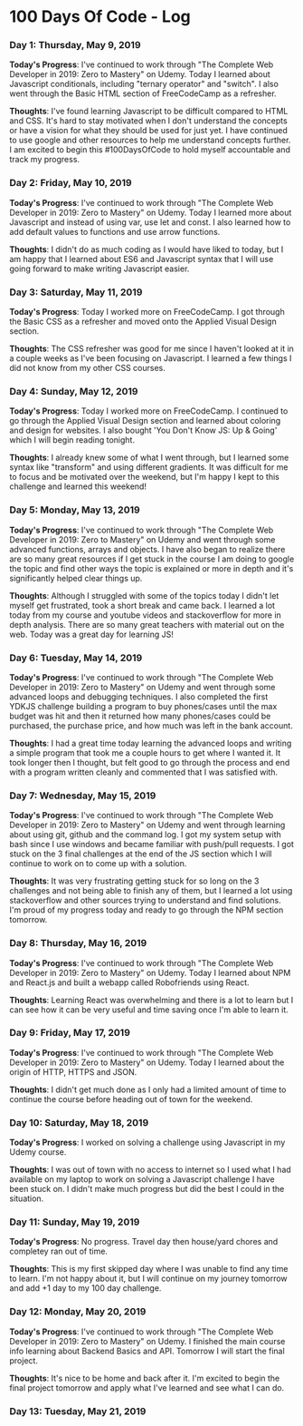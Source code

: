 # 100 Days Of Code - Log

### Day 1: Thursday, May 9, 2019

**Today's Progress**: I've continued to work through "The Complete Web Developer in 2019: Zero to Mastery" on Udemy. Today I learned about Javascript conditionals, including "ternary operator" and "switch". I also went through the Basic HTML section of FreeCodeCamp as a refresher.

**Thoughts**: I've found learning Javascript to be difficult compared to HTML and CSS. It's hard to stay motivated when I don't understand the concepts or have a vision for what they should be used for just yet. I have continued to use google and other resources to help me understand concepts further. I am excited to begin this #100DaysOfCode to hold myself accountable and track my progress.

### Day 2: Friday, May 10, 2019

**Today's Progress**: I've continued to work through "The Complete Web Developer in 2019: Zero to Mastery" on Udemy. Today I learned more about Javascript and instead of using var, use let and const. I also learned how to add default values to functions and use arrow functions.

**Thoughts**: I didn't do as much coding as I would have liked to today, but I am happy that I learned about ES6 and Javascript syntax that I will use going forward to make writing Javascript easier.

### Day 3: Saturday, May 11, 2019

**Today's Progress**: Today I worked more on FreeCodeCamp. I got through the Basic CSS as a refresher and moved onto the Applied Visual Design section.

**Thoughts**: The CSS refresher was good for me since I haven't looked at it in a couple weeks as I've been focusing on Javascript. I learned a few things I did not know from my other CSS courses.

### Day 4: Sunday, May 12, 2019

**Today's Progress**: Today I worked more on FreeCodeCamp. I continued to go through the Applied Visual Design section and learned about coloring and design for websites.  I also bought 'You Don't Know JS: Up & Going' which I will begin reading tonight.

**Thoughts**: I already knew some of what I went through, but I learned some syntax like "transform" and using different gradients. It was difficult for me to focus and be motivated over the weekend, but I'm happy I kept to this challenge and learned this weekend!

### Day 5: Monday, May 13, 2019

**Today's Progress**: I've continued to work through "The Complete Web Developer in 2019: Zero to Mastery" on Udemy and went through some advanced functions, arrays and objects. I have also began to realize there are so many great resources if I get stuck in the course I am doing to google the topic and find other ways the topic is explained or more in depth and it's significantly helped clear things up.

**Thoughts**: Although I struggled with some of the topics today I didn't let myself get frustrated, took a short break and came back. I learned a lot today from my course and youtube videos and stackoverflow for more in depth analysis. There are so many great teachers with material out on the web. Today was a great day for learning JS!

### Day 6: Tuesday, May 14, 2019

**Today's Progress**: I've continued to work through "The Complete Web Developer in 2019: Zero to Mastery" on Udemy and went through some advanced loops and debugging techniques. I also completed the first YDKJS challenge building a program to buy phones/cases until the max budget was hit and then it returned how many phones/cases could be purchased, the purchase price, and how much was left in the bank account.

**Thoughts**: I had a great time today learning the advanced loops and writing a simple program that took me a couple hours to get where I wanted it. It took longer then I thought, but felt good to go through the process and end with a program written cleanly and commented that I was satisfied with.

### Day 7: Wednesday, May 15, 2019

**Today's Progress**: I've continued to work through "The Complete Web Developer in 2019: Zero to Mastery" on Udemy and went through learning about using git, github and the command log. I got my system setup with bash since I use windows and became familiar with push/pull requests. I got stuck on the 3 final challenges at the end of the JS section which I will continue to work on to come up with a solution.

**Thoughts**: It was very frustrating getting stuck for so long on the 3 challenges and not being able to finish any of them, but I learned a lot using stackoverflow and other sources trying to understand and find solutions. I'm proud of my progress today and ready to go through the NPM section tomorrow.

### Day 8: Thursday, May 16, 2019

**Today's Progress**: I've continued to work through "The Complete Web Developer in 2019: Zero to Mastery" on Udemy. Today I learned about NPM and React.js and built a webapp called Robofriends using React.

**Thoughts**: Learning React was overwhelming and there is a lot to learn but I can see how it can be very useful and time saving once I'm able to learn it.

### Day 9: Friday, May 17, 2019

**Today's Progress**: I've continued to work through "The Complete Web Developer in 2019: Zero to Mastery" on Udemy. Today I learned about the origin of HTTP, HTTPS and JSON.

**Thoughts**: I didn't get much done as I only had a limited amount of time to continue the course before heading out of town for the weekend.

### Day 10: Saturday, May 18, 2019

**Today's Progress**: I worked on solving a challenge using Javascript in my Udemy course.

**Thoughts**: I was out of town with no access to internet so I used what I had available on my laptop to work on solving a Javascript challenge I have been stuck on. I didn't make much progress but did the best I could in the situation.

### Day 11: Sunday, May 19, 2019

**Today's Progress**: No progress. Travel day then house/yard chores and completey ran out of time.

**Thoughts**: This is my first skipped day where I was unable to find any time to learn. I'm not happy about it, but I will continue on my journey tomorrow and add +1 day to my 100 day challenge.

### Day 12: Monday, May 20, 2019

**Today's Progress**: I've continued to work through "The Complete Web Developer in 2019: Zero to Mastery" on Udemy. I finished the main course info learning about Backend Basics and API. Tomorrow I will start the final project.

**Thoughts**: It's nice to be home and back after it. I'm excited to begin the final project tomorrow and apply what I've learned and see what I can do.

### Day 13: Tuesday, May 21, 2019

